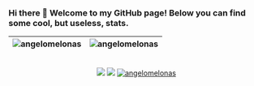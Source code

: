 ### Hi there 👋 Welcome to my GitHub page! Below you can find some cool, but useless, stats.

<img src="https://github-readme-stats.vercel.app/api?username=angelomelonas&show_icons=true&theme=vue&include_all_commits=true" alt="angelomelonas" />	| <img src="https://github-readme-stats.vercel.app/api/top-langs/?username=angelomelonas&layout=compact&theme=vue&langs_count=10&hide=tsql,css" alt="angelomelonas" />	|
|---	                                                                                                                  |---	                                                   
<br/>
<div align="center">
<a href="https://github.com/angelomelonas?tab=followers"><img src="https://img.shields.io/github/followers/angelomelonas.svg?style=social&label=Follow&maxAge=z"></a>
<a href="https://github.com/angelomelonas"><img src="https://badges.frapsoft.com/os/v1/open-source.svg?v=103"></a>
<a href="https://github.com/angelomelonas"><img src="https://komarev.com/ghpvc/?username=angelomelonas" alt="angelomelonas"/></a>

</div>

<!--
**angelomelonas/angelomelonas** is a ✨ _special_ ✨ repository because its `README.md` (this file) appears on your GitHub profile.

Here are some ideas to get you started:

- 🔭 I’m currently working on ...
- 🌱 I’m currently learning ...
- 👯 I’m looking to collaborate on ...
- 🤔 I’m looking for help with ...
- 💬 Ask me about ...
- 📫 How to reach me: ...
- 😄 Pronouns: ...
- ⚡ Fun fact: ...
-->
